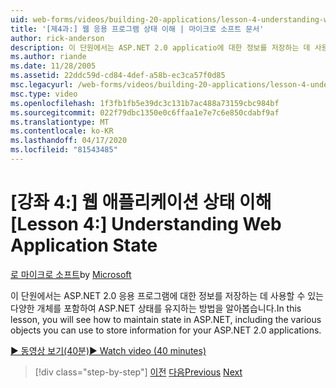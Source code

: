 ```yaml
---
uid: web-forms/videos/building-20-applications/lesson-4-understanding-web-application-state
title: '[제4과:] 웹 응용 프로그램 상태 이해 | 마이크로 소프트 문서'
author: rick-anderson
description: 이 단원에서는 ASP.NET 2.0 applicatio에 대한 정보를 저장하는 데 사용할 수 있는 다양한 개체를 포함하여 ASP.NET 상태를 유지하는 방법을 살펴보겠습니다...
ms.author: riande
ms.date: 11/28/2005
ms.assetid: 22ddc59d-cd84-4def-a58b-ec3ca57f0d85
msc.legacyurl: /web-forms/videos/building-20-applications/lesson-4-understanding-web-application-state
msc.type: video
ms.openlocfilehash: 1f3fb1fb5e39dc3c131b7ac488a73159cbc984bf
ms.sourcegitcommit: 022f79dbc1350e0c6ffaa1e7e7c6e850cdabf9af
ms.translationtype: MT
ms.contentlocale: ko-KR
ms.lasthandoff: 04/17/2020
ms.locfileid: "81543485"
---
```

# <a name="lesson-4-understanding-web-application-state"></a><span data-ttu-id="c9215-103">[강좌 4:] 웹 애플리케이션 상태 이해</span><span class="sxs-lookup"><span data-stu-id="c9215-103">[Lesson 4:] Understanding Web Application State</span></span>

<span data-ttu-id="c9215-104">[로 마이크로 소프트](https://github.com/microsoft)</span><span class="sxs-lookup"><span data-stu-id="c9215-104">by [Microsoft](https://github.com/microsoft)</span></span>

<span data-ttu-id="c9215-105">이 단원에서는 ASP.NET 2.0 응용 프로그램에 대한 정보를 저장하는 데 사용할 수 있는 다양한 개체를 포함하여 ASP.NET 상태를 유지하는 방법을 알아봅습니다.</span><span class="sxs-lookup"><span data-stu-id="c9215-105">In this lesson, you will see how to maintain state in ASP.NET, including the various objects you can use to store information for your ASP.NET 2.0 applications.</span></span>

[<span data-ttu-id="c9215-106">&#9654; 동영상 보기(40분)</span><span class="sxs-lookup"><span data-stu-id="c9215-106">&#9654; Watch video (40 minutes)</span></span>](https://channel9.msdn.com/Blogs/ASP-NET-Site-Videos/lesson-4-understanding-web-application-state)

> [!div class="step-by-step"]
> <span data-ttu-id="c9215-107">[이전](lesson-3-understanding-more-about-events-and-postback.md)
> [다음](lesson-5-debugging-and-tracing-your-website.md)</span><span class="sxs-lookup"><span data-stu-id="c9215-107">[Previous](lesson-3-understanding-more-about-events-and-postback.md)
[Next](lesson-5-debugging-and-tracing-your-website.md)</span></span>
